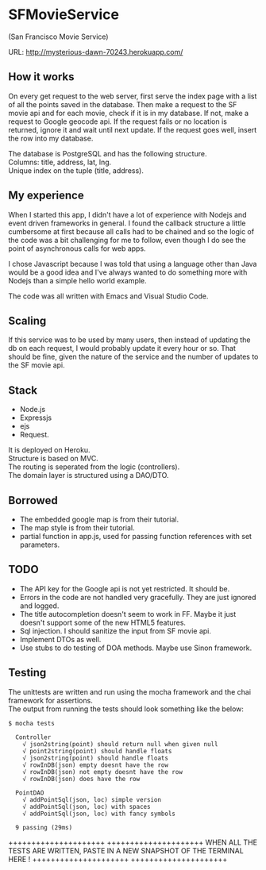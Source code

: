 # SFMovieService

(San Francisco Movie Service)

URL: http://mysterious-dawn-70243.herokuapp.com/

## How it works
On every get request to the web server, first serve the index page with a list of all the points saved in the database.
Then make a request to the SF movie api and for each movie, check if it is in my database.
If not, make a request to Google geocode api. If the request fails or no location is returned, ignore it and wait until next update.
If the request goes well, insert the row into my database.

The database is PostgreSQL and has the following structure.  
Columns: title, address, lat, lng.  
Unique index on the tuple (title, address).  

## My experience
When I started this app, I didn't have a lot of experience with Nodejs and event driven frameworks in general. 
I found the callback structure a little cumbersome at first because all calls had to be chained and so the logic of the code 
was a bit challenging for me to follow, even though I do see the point of asynchronous calls for web apps.

I chose Javascript because I was told that using a language other than Java would be a good idea and I've always wanted to 
do something more with Nodejs than a simple hello world example.

The code was all written with Emacs and Visual Studio Code.

## Scaling
If this service was to be used by many users, then instead of updating the db on each request, I would probably update it every hour or so.
That should be fine, given the nature of the service and the number of updates to the SF movie api.

## Stack
* Node.js
* Expressjs
* ejs
* Request.

It is deployed on Heroku.  
Structure is based on MVC.  
The routing is seperated from the logic (controllers).  
The domain layer is structured using a DAO/DTO.

## Borrowed
* The embedded google map is from their tutorial.  
* The map style is from their tutorial.  
* partial function in app.js, used for passing function 
references with set parameters.

## TODO
* The API key for the Google api is not yet restricted. It should be.
* Errors in the code are not handled very gracefully. 
They are just ignored and logged.
* The title autocompletion doesn't seem to work in FF. 
Maybe it just doesn't support some of the new HTML5 features.
* Sql injection. I should sanitize the input from SF movie api.
* Implement DTOs as well.
* Use stubs to do testing of DOA methods. Maybe use Sinon framework.

## Testing
The unittests are written and run using the mocha framework and
the chai framework for assertions.  
The output from running the tests should look something like the below:  
```    
$ mocha tests  

  Controller  
    √ json2string(point) should return null when given null    
    √ point2string(point) should handle floats  
    √ json2string(point) should handle floats  
    √ rowInDB(json) empty doesnt have the row  
    √ rowInDB(json) not empty doesnt have the row  
    √ rowInDB(json) does have the row  
  
  PointDAO  
    √ addPointSql(json, loc) simple version  
    √ addPointSql(json, loc) with spaces  
    √ addPointSql(json, loc) with fancy symbols  
  
  9 passing (29ms)
```

+++++++++++++++++++++
+++++++++++++++++++++
WHEN ALL THE TESTS ARE WRITTEN, PASTE IN A NEW SNAPSHOT OF THE TERMINAL HERE !
+++++++++++++++++++++
+++++++++++++++++++++